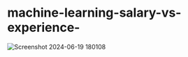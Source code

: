 # machine-learning-salary-vs-experience-
![Screenshot 2024-06-19 180108](https://github.com/vijayakumar-github/machine-learning-salary-vs-experience-/assets/167075401/db209d73-4692-4378-a92d-d0b710ea0388)
